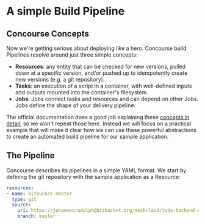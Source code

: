 # A simple Build Pipeline

## Concourse Concepts
Now we're getting serious about deploying like a hero. Concourse build Pipelines resolve around just three simple concepts: 
 - **Resources**: any entity that can be checked for new versions, pulled down at a specific version, and/or pushed up to idempotently create new versions (e.g. a git repository).
 - **Tasks**: an execution of a script in a container, with well-defined inputs and outputs mounted into the container's filesystem.
 - **Jobs**: Jobs connect tasks and resources and can depend on other Jobs. Jobs define the shape of your delivery pipeline.

The official documentation does a good job explaining these [concepts in detail](https://concourse.ci/concepts.html), so we won't repeat those here. Instead we will focus on a practical example that will make it clear how we can use these powerful abstractions to create an automated build pipeline for our sample application. 

## The Pipeline

Concourse describes its pipelines in a simple YAML format. We start by defining the git repository with the sample application as a Resource: 



```YAML
resources: 
- name: bitbucket-master
  type: git
  source:
    uri: https://johannesrudolph@bitbucket.org/meshcloud/todo-backend-express.git
    branch: master

```

